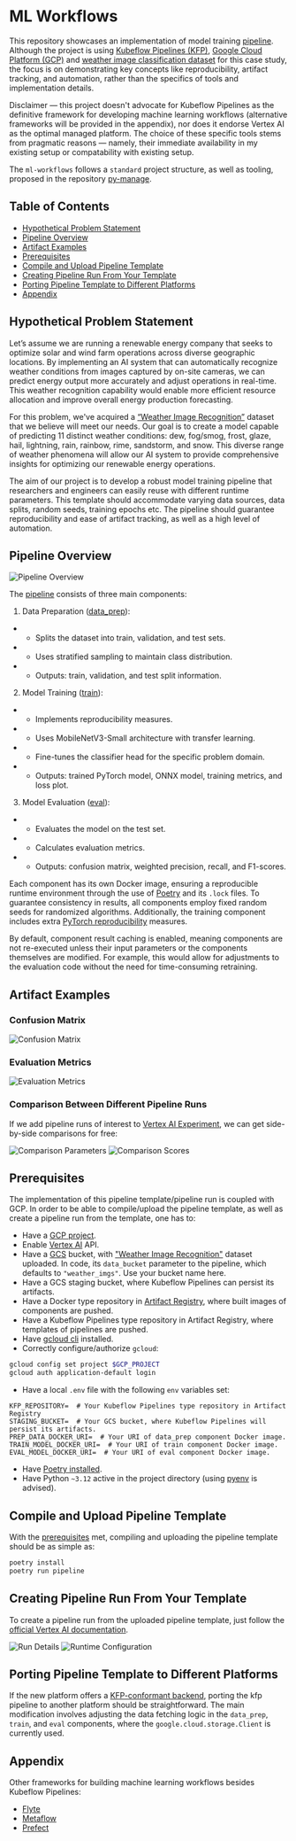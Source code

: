 # ML Workflows

This repository showcases an implementation of model training
[pipeline](https://www.kubeflow.org/docs/components/pipelines/overview/). Although the project is
using [Kubeflow Pipelines (KFP)](https://www.kubeflow.org/docs/components/pipelines/), [Google Cloud Platform (GCP)](https://cloud.google.com/docs)
and [weather image classification dataset](https://www.kaggle.com/datasets/jehanbhathena/weather-dataset) for this case
study, the focus is on demonstrating key concepts like reproducibility, artifact tracking, and automation, rather than
the specifics of tools and implementation details.

Disclaimer — this project doesn't advocate for Kubeflow Pipelines as the definitive framework for developing machine
learning workflows (alternative frameworks will be provided in the appendix), nor does it endorse Vertex AI as the
optimal managed platform. The choice of these specific tools stems from pragmatic reasons — namely, their immediate
availability in my existing setup or compatability with existing setup.

The `ml-workflows` follows a `standard` project structure, as well as tooling, proposed in the
repository [py-manage](https://github.com/martynas-subonis/py-manage).

## Table of Contents

- [Hypothetical Problem Statement](#hypothetical-problem-statement)
- [Pipeline Overview](#pipeline-overview)
- [Artifact Examples](#artifact-examples)
- [Prerequisites](#prerequisites)
- [Compile and Upload Pipeline Template](#compile-and-upload-pipeline-template)
- [Creating Pipeline Run From Your Template](#creating-pipeline-run-from-your-template)
- [Porting Pipeline Template to Different Platforms](#porting-pipeline-template-to-different-platforms)
- [Appendix](#appendix)

## Hypothetical Problem Statement

Let’s assume we are running a renewable energy company that seeks to optimize solar and wind farm operations across
diverse geographic locations. By implementing an AI system that can automatically recognize weather conditions from
images captured by on-site cameras, we can predict energy output more accurately and adjust operations in real-time.
This weather recognition capability would enable more efficient resource allocation and improve overall energy
production forecasting.

For this problem, we've acquired a
[“Weather Image Recognition”](https://www.kaggle.com/datasets/jehanbhathena/weather-dataset) dataset that we believe
will meet our needs. Our goal is to create a model capable of predicting 11 distinct weather conditions: dew, fog/smog,
frost, glaze, hail, lightning, rain, rainbow, rime, sandstorm, and snow. This diverse range of weather phenomena will
allow our AI system to provide comprehensive insights for optimizing our renewable energy operations.

The aim of our project is to develop a robust model training pipeline that researchers and engineers can easily
reuse with different runtime parameters. This template should accommodate varying data sources, data splits, random
seeds, training epochs etc. The pipeline should guarantee reproducibility and ease of artifact tracking, as well
as a high level of automation.

## Pipeline Overview

![Pipeline Overview](readme_assets/overview.png)

The [pipeline](template.py) consists of three main components:

1. Data Preparation ([data_prep](data_prep)):

-
    - Splits the dataset into train, validation, and test sets.
-
    - Uses stratified sampling to maintain class distribution.
-
    - Outputs: train, validation, and test split information.

2. Model Training ([train](train)):

-
    - Implements reproducibility measures.
-
    - Uses MobileNetV3-Small architecture with transfer learning.
-
    - Fine-tunes the classifier head for the specific problem domain.
-
    - Outputs: trained PyTorch model, ONNX model, training metrics, and loss plot.

3. Model Evaluation ([eval](eval)):

-
    - Evaluates the model on the test set.
-
    - Calculates evaluation metrics.
-
    - Outputs: confusion matrix, weighted precision, recall, and F1-scores.

Each component has its own Docker image, ensuring a reproducible runtime environment through the use
of [Poetry](https://python-poetry.org/docs/) and its `.lock` files. To guarantee consistency in results, all components
employ fixed random seeds for randomized algorithms. Additionally, the training component includes
extra [PyTorch reproducibility](https://pytorch.org/docs/2.3/notes/randomness.html#reproducibility) measures.

By default, component result caching is enabled, meaning components are not re-executed unless their input parameters or the components
themselves are modified. For example, this would allow for adjustments to the evaluation code without the need for time-consuming
retraining.

## Artifact Examples

### Confusion Matrix

![Confusion Matrix](readme_assets/confusion_matrix.png)

### Evaluation Metrics

![Evaluation Metrics](readme_assets/eval_metrics.png)

### Comparison Between Different Pipeline Runs

If we add pipeline runs of interest
to [Vertex AI Experiment](https://cloud.google.com/vertex-ai/docs/experiments/intro-vertex-ai-experiments), we can get
side-by-side comparisons for free:

![Comparison Parameters](readme_assets/comparison_params.png)
![Comparison Scores](readme_assets/comparison_metrics.png)

## Prerequisites

The implementation of this pipeline template/pipeline run is coupled with GCP. In order to be able to compile/upload the
pipeline template, as well as create a pipeline run from the template, one has to:

- Have a [GCP project](https://cloud.google.com/docs).
- Enable [Vertex AI](https://cloud.google.com/vertex-ai) API.
- Have a [GCS](https://cloud.google.com/storage) bucket,
  with ["Weather Image Recognition"](https://www.kaggle.com/datasets/jehanbhathena/weather-dataset) dataset uploaded. In
  code, its `data_bucket` parameter to the pipeline, which defaults to `"weather_imgs"`. Use your bucket name here.
- Have a GCS staging bucket, where Kubeflow Pipelines can persist its artifacts.
- Have a Docker type repository in [Artifact Registry](https://cloud.google.com/artifact-registry/docs), where built
  images of components are pushed.
- Have a Kubeflow Pipelines type repository in Artifact Registry, where templates of pipelines are pushed.
- Have [gcloud cli](https://cloud.google.com/sdk/docs/install) installed.
- Correctly configure/authorize `gcloud`:

```bash
gcloud config set project $GCP_PROJECT
gcloud auth application-default login
```

- Have a local `.env` file with the following `env` variables set:

```text
KFP_REPOSITORY=  # Your Kubeflow Pipelines type repository in Artifact Registry
STAGING_BUCKET=  # Your GCS bucket, where Kubeflow Pipelines will persist its artifacts.
PREP_DATA_DOCKER_URI=  # Your URI of data_prep component Docker image. 
TRAIN_MODEL_DOCKER_URI=  # Your URI of train component Docker image.
EVAL_MODEL_DOCKER_URI=  # Your URI of eval component Docker image.
```

- Have [Poetry installed](https://python-poetry.org/docs/#installation).
- Have Python `~3.12` active in the project directory (using [pyenv](https://github.com/pyenv/pyenv) is advised).

## Compile and Upload Pipeline Template

With the [prerequisites](#prerequisites) met, compiling and uploading the pipeline template should be as simple as:

```bash
poetry install
poetry run pipeline
```

## Creating Pipeline Run From Your Template

To create a pipeline run from the uploaded pipeline template, just follow the
[official Vertex AI documentation](https://cloud.google.com/vertex-ai/docs/pipelines/create-pipeline-template#create-pipeline-run-from-template).

![Run Details](readme_assets/run_details.png)
![Runtime Configuration](readme_assets/runtime_configuration.png)

## Porting Pipeline Template to Different Platforms

If the new platform offers a [KFP-conformant backend](https://www.kubeflow.org/docs/components/pipelines/overview/),
porting the kfp pipeline to another platform should be straightforward. The main modification involves adjusting
the data fetching logic in the `data_prep`, `train`, and `eval` components, where the `google.cloud.storage.Client` is
currently used.

## Appendix

Other frameworks for building machine learning workflows besides Kubeflow Pipelines:

- [Flyte](https://github.com/flyteorg/flyte)
- [Metaflow](https://github.com/Netflix/metaflow)
- [Prefect](https://github.com/PrefectHQ/prefect)
